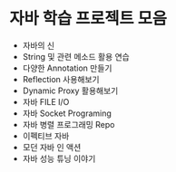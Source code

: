 # 자바 학습 프로젝트 모음

- 자바의 신
- String 및 관련 메소드 활용 연습
- 다양한 Annotation 만들기
- Reflection 사용해보기
- Dynamic Proxy 활용해보기
- 자바 FILE I/O
- 자바 Socket Programing
- 자바 병렬 프로그래밍 Repo
- 이펙티브 자바
- 모던 자바 인 액션
- 자바 성능 튜닝 이야기


